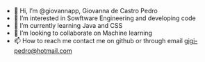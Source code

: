 - 👋 Hi, I’m @giovannapp, Giovanna de Castro Pedro
- 👀 I’m interested in Sowftware Engineering and developing code
- 🌱 I’m currently learning Java and CSS
- 💞️ I’m looking to collaborate on Machine learning
- 📫 How to reach me contact me on github or through email gigi-pedro@hotmail.com

<!---
giovannapp/giovannapp is a ✨ special ✨ repository because its `README.md` (this file) appears on your GitHub profile.
You can click the Preview link to take a look at your changes.
--->
